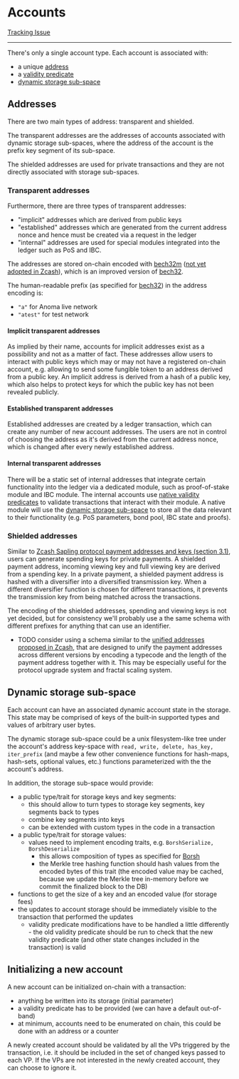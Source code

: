 # Accounts

[Tracking Issue](https://github.com/anomanetwork/anoma/issues/45)

---

There's only a single account type. Each account is associated with:
- a unique [address](#addresses)
- a [validity predicate](./vp.md)
- [dynamic storage sub-space](#dynamic-storage-sub-space)

## Addresses

There are two main types of address: transparent and shielded.

The transparent addresses are the addresses of accounts associated with dynamic storage sub-spaces, where the address of the account is the prefix key segment of its sub-space.

The shielded addresses are used for private transactions and they are not directly associated with storage sub-spaces.

### Transparent addresses

Furthermore, there are three types of transparent addresses:
- "implicit" addresses which are derived from public keys
- "established" addresses which are generated from the current address nonce and hence must be created via a request in the ledger
- "internal" addresses are used for special modules integrated into the ledger such as PoS and IBC.

The addresses are stored on-chain encoded with [bech32m](https://github.com/bitcoin/bips/blob/master/bip-0350.mediawiki) ([not yet adopted in Zcash](https://github.com/zcash/zips/issues/484)), which is an improved version of [bech32](https://github.com/bitcoin/bips/blob/master/bip-0173.mediawiki).

The human-readable prefix (as specified for [bech32](https://github.com/bitcoin/bips/blob/master/bip-0173.mediawiki#specification)) in the address encoding is:
- `"a"` for Anoma live network
- `"atest"` for test network

#### Implicit transparent addresses

As implied by their name, accounts for implicit addresses exist as a possibility and not as a matter of fact. These addresses allow users to interact with public keys which may or may not have a registered on-chain account, e.g. allowing to send some fungible token to an address derived from a public key. An implicit address is derived from a hash of a public key, which also helps to protect keys for which the public key has not been revealed publicly.

#### Established transparent addresses

Established addresses are created by a ledger transaction, which can create any number of new account addresses. The users are not in control of choosing the address as it's derived from the current address nonce, which is changed after every newly established address.

#### Internal transparent addresses

There will be a static set of internal addresses that integrate certain functionality into the ledger via a dedicated module, such as proof-of-stake module and IBC module. The internal accounts use [native validity predicates](vp.md#native-vps) to validate transactions that interact with their module. A native module will use the [dynamic storage sub-space](#dynamic-storage-sub-space) to store all the data relevant to their functionality (e.g. PoS parameters, bond pool, IBC state and proofs).

### Shielded addresses

Similar to [Zcash Sapling protocol payment addresses and keys (section 3.1)](https://raw.githubusercontent.com/zcash/zips/master/protocol/protocol.pdf), users can generate spending keys for private payments. A shielded payment address, incoming viewing key and full viewing key are derived from a spending key. In a private payment, a shielded payment address is hashed with a diversifier into a diversified transmission key. When a different diversifier function is chosen for different transactions, it prevents the transmission key from being matched across the transactions.

The encoding of the shielded addresses, spending and viewing keys is not yet decided, but for consistency we'll probably use a the same schema with different prefixes for anything that can use an identifier.

- TODO consider using a schema similar to the [unified addresses proposed in Zcash](https://github.com/zcash/zips/issues/482), that are designed to unify the payment addresses across different versions by encoding a typecode and the length of the payment address together with it. This may be especially useful for the protocol upgrade system and fractal scaling system.

## Dynamic storage sub-space

Each account can have an associated dynamic account state in the storage. This
state may be comprised of keys of the built-in supported types and values of arbitrary user bytes.

The dynamic storage sub-space could be a unix filesystem-like tree under the
account's address key-space with `read, write, delete, has_key, iter_prefix`
(and maybe a few other convenience functions for hash-maps, hash-sets, optional values, etc.) functions parameterized with the the account's address.

In addition, the storage sub-space would provide:
- a public type/trait for storage keys and key segments:
  - this should allow to turn types to storage key segments, key segments back to types
  - combine key segments into keys
  - can be extended with custom types in the code in a transaction
- a public type/trait for storage values:
  - values need to implement encoding traits, e.g. `BorshSerialize, BorshDeserialize`
    - this allows composition of types as specified for [Borsh](https://borsh.io)
    - the Merkle tree hashing function should hash values from the encoded bytes of this trait (the encoded value may be cached, because we update the Merkle tree in-memory before we commit the finalized block to the DB)
- functions to get the size of a key and an encoded value (for storage fees)
- the updates to account storage should be immediately visible to the transaction that performed the updates
  - validity predicate modifications have to be handled a little differently -
    the old validity predicate should be run to check that the new validity
    predicate (and other state changes included in the transaction) is valid

## Initializing a new account

A new account can be initialized on-chain with a transaction:

- anything be written into its storage (initial parameter)
- a validity predicate has to be provided (we can have a default out-of-band)
- at minimum, accounts need to be enumerated on chain, this could be done with an address or a counter

A newly created account should be validated by all the VPs triggered by the transaction, i.e. it should be included in the set of changed keys passed to each VP. If the VPs are not interested in the newly created account, they can choose to ignore it.

